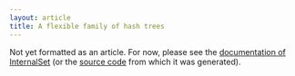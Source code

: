 ```yaml
---
layout: article
title: A flexible family of hash trees
---
```

Not yet formatted as an article. For now, please see the [documentation of InternalSet](http://loyc.net/doc/code/structLoyc_1_1Collections_1_1Impl_1_1InternalSet_3_01T_01_4.html) (or the [source code](https://github.com/qwertie/LoycCore/blob/master/Loyc.Collections/Sets/InternalSet.cs) from which it was generated).
